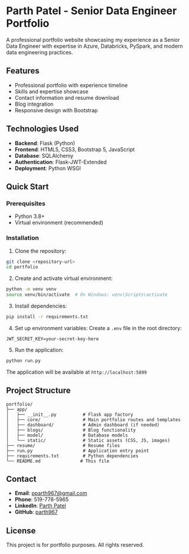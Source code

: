 # Parth Patel - Senior Data Engineer Portfolio

A professional portfolio website showcasing my experience as a Senior Data Engineer with expertise in Azure, Databricks, PySpark, and modern data engineering practices.

## Features

- Professional portfolio with experience timeline
- Skills and expertise showcase
- Contact information and resume download
- Blog integration
- Responsive design with Bootstrap

## Technologies Used

- **Backend**: Flask (Python)
- **Frontend**: HTML5, CSS3, Bootstrap 5, JavaScript
- **Database**: SQLAlchemy
- **Authentication**: Flask-JWT-Extended
- **Deployment**: Python WSGI

## Quick Start

### Prerequisites

- Python 3.8+
- Virtual environment (recommended)

### Installation

1. Clone the repository:
```bash
git clone <repository-url>
cd portfolio
```

2. Create and activate virtual environment:
```bash
python -m venv venv
source venv/bin/activate  # On Windows: venv\Scripts\activate
```

3. Install dependencies:
```bash
pip install -r requirements.txt
```

4. Set up environment variables:
Create a `.env` file in the root directory:
```
JWT_SECRET_KEY=your-secret-key-here
```

5. Run the application:
```bash
python run.py
```

The application will be available at `http://localhost:5899`

## Project Structure

```
portfolio/
├── app/
│   ├── __init__.py          # Flask app factory
│   ├── core/                # Main portfolio routes and templates
│   ├── dashboard/           # Admin dashboard (if needed)
│   ├── blogs/               # Blog functionality
│   ├── model/               # Database models
│   └── static/              # Static assets (CSS, JS, images)
├── resume/                  # Resume files
├── run.py                   # Application entry point
├── requirements.txt         # Python dependencies
└── README.md               # This file
```

## Contact

- **Email**: pparth967@gmail.com
- **Phone**: 519-778-5965
- **LinkedIn**: [Parth Patel](https://www.linkedin.com/in/parth-patel-72a92611a/)
- **GitHub**: [parth967](https://github.com/parth967)

## License

This project is for portfolio purposes. All rights reserved.